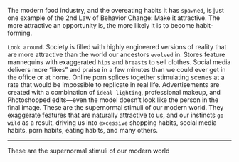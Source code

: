 The modern food industry, and the overeating habits it has
`spawned`, is just one example of the 2nd Law of Behavior Change:
Make it attractive. The more attractive an opportunity is, the more
likely it is to become habit-forming.

`Look around`. Society is filled with highly engineered versions of
reality that are more attractive than the world our ancestors `evolved`
in. Stores feature mannequins with exaggerated `hips` and `breasts` to
sell clothes. Social media delivers more “likes” and praise in a few
minutes than we could ever get in the office or at home. Online porn
splices together stimulating scenes at a rate that would be impossible
to replicate in real life. Advertisements are created with a combination
of `ideal lighting`, professional makeup, and Photoshopped edits—even
the model doesn’t look like the person in the final image. These are the
supernormal stimuli of our modern world. They exaggerate features
that are naturally attractive to us, and our instincts `go wild` as a result,
driving us into `excessive` shopping habits, social media habits, porn
habits, eating habits, and many others.

---

These are the supernormal stimuli of our modern world